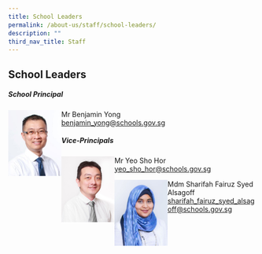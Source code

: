 ```yaml
---
title: School Leaders
permalink: /about-us/staff/school-leaders/
description: ""
third_nav_title: Staff
---
```

## School Leaders 
##### **School Principal**

<img align="left" width="108" height="134" alt="Mr Benjamin Yong" src="/images/benjaminyong.jpg">

Mr Benjamin Yong  
[benjamin_yong@schools.gov.sg](benjamin_yong@schools.gov.sg)

##### **Vice-Principals**

<img align="left" width="108" height="134" alt="Mr Yeo Sho Hor" src="/images/yeoshohor.jpg">

Mr Yeo Sho Hor  
[yeo_sho_hor@schools.gov.sg](yeo_sho_hor@schools.gov.sg)

<img align="left" width="108" height="134" alt="Mdm Sharifah Fairuz Syed Alsagoff" src="/images/sharifahfairuz.jpg">

Mdm Sharifah Fairuz Syed Alsagoff  
[sharifah_fairuz_syed_alsagoff@schools.gov.sg](sharifah_fairuz_syed_alsagoff@schools.gov.sg)